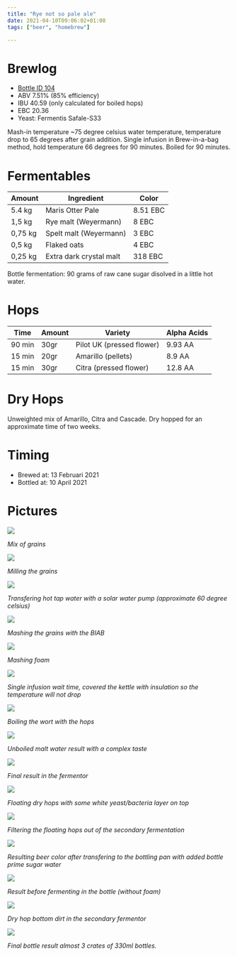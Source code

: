 ```yaml
---
title: "Rye not so pale ale"
date: 2021-04-10T09:06:02+01:00
tags: ["beer", "homebrew"]

---
```


# Brewlog

- [Bottle ID 104](/post/beer-cellar/)
- ABV 7.51% (85% efficiency)
- IBU 40.59 (only calculated for boiled hops)
- EBC 20.36
- Yeast: Fermentis Safale-S33

Mash-in temperature ~75 degree celsius water temperature, temperature drop to 65 degrees after grain addition. Single infusion in Brew-in-a-bag method, hold temperature 66 degrees for 90 minutes. Boiled for 90 minutes.

# Fermentables

| Amount  | Ingredient              | Color    |
| ------- | ----------------------- | -------- |
| 5.4 kg  | Maris Otter Pale        | 8.51 EBC |
| 1,5 kg  | Rye malt (Weyermann)    | 8 EBC    |
| 0,75 kg | Spelt malt (Weyermann)  | 3 EBC    |
| 0,5 kg  | Flaked oats             | 4 EBC    |
| 0,25 kg | Extra dark crystal malt | 318 EBC  |

Bottle fermentation: 90 grams of raw cane sugar disolved in a little hot water.

# Hops

| Time   | Amount | Variety                   | Alpha Acids |
| ------ | ------ | ------------------------- | ----------- |
| 90 min | 30gr   | Pilot UK (pressed flower) | 9.93 AA     |
| 15 min | 20gr   | Amarillo (pellets)        | 8.9 AA      |
| 15 min | 30gr   | Citra (pressed flower)    | 12.8 AA     |

# Dry Hops

Unweighted mix of Amarillo, Citra and Cascade. Dry hopped for an approximate time of two weeks.

# Timing

- Brewed at: 13 Februari 2021
- Bottled at: 10 April 2021

# Pictures

![](/images/rye-not-so-pale-ale/IMG_1402.JPG)

*Mix of grains*

![](/images/rye-not-so-pale-ale/IMG_1405.JPG)

*Milling the grains*

![](/images/rye-not-so-pale-ale/IMG_1408.JPG)

*Transfering hot tap water with a solar water pump (approximate 60 degree celsius)*

![](/images/rye-not-so-pale-ale/IMG_1411.JPG)

*Mashing the grains with the BIAB*

![](/images/rye-not-so-pale-ale/IMG_1415.JPG)

*Mashing foam*

![](/images/rye-not-so-pale-ale/IMG_1416.JPG)

*Single infusion wait time, covered the kettle with insulation so the temperature will not drop*

![](/images/rye-not-so-pale-ale/IMG_1419.JPG)

*Boiling the wort with the hops*

![](/images/rye-not-so-pale-ale/IMG_1422.JPG)

*Unboiled malt water result with a complex taste*

![](/images/rye-not-so-pale-ale/IMG_1424.JPG)

*Final result in the fermentor*

![](/images/rye-not-so-pale-ale/IMG_1511.JPG)

*Floating dry hops with some white yeast/bacteria layer on top*

![](/images/rye-not-so-pale-ale/IMG_1513.JPG)

*Filtering the floating hops out of the secondary fermentation*

![](/images/rye-not-so-pale-ale/IMG_1514.JPG)

*Resulting beer color after transfering to the bottling pan with added bottle prime sugar water*

![](/images/rye-not-so-pale-ale/IMG_1516.JPG)

*Result before fermenting in the bottle (without foam)*

![](/images/rye-not-so-pale-ale/IMG_1517.JPG)

*Dry hop bottom dirt in the secondary fermentor*

![](/images/rye-not-so-pale-ale/IMG_1518.JPG)

*Final bottle result almost 3 crates of 330ml bottles.*
